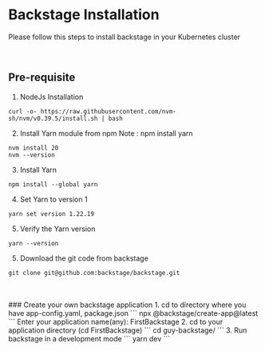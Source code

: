 # Backstage Installation 

Please follow this steps to install backstage in your Kubernetes cluster

<br>

## Pre-requisite

1. NodeJs Installation
```
curl -o- https://raw.githubusercontent.com/nvm-sh/nvm/v0.39.5/install.sh | bash
```
2. Install Yarn module from npm Note : npm install yarn
```
nvm install 20
nvm --version
```
3. Install Yarn
```
npm install --global yarn
```
4. Set Yarn to version 1
```
yarn set version 1.22.19
```
5. Verify the Yarn version
```
yarn --version
```
5. Download the git code from backstage
```
git clone git@github.com:backstage/backstage.git
```
<br>
<br>
### Create your own backstage application
1. cd to directory where you have app-config.yaml, package.json 
```
npx @backstage/create-app@latest
```
Enter your application name(any): FirstBackstage
2. cd to your application directory (cd FirstBackstage)
```
cd guy-backstage/
```
3. Run backstage in a development mode
```
yarn dev
```

<br>
<br>
